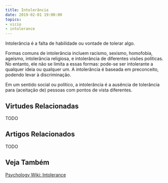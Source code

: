 ```yaml
---
title: Intolerância
date: 2019-02-01 19:00:00
topics: 
- vicio
- intolerance
---
```


Intolerância é a falta de habilidade ou vontade de tolerar algo. 

Formas comuns de intolerância incluem racismo, sexismo, homofobia, ageísmo,
intolerância religiosa, e intolerância de diferentes visões políticas. No entanto, ele
não se limita a essas formas: pode-se ser intolerante a qualquer ideia ou qualquer um.
A intolerância é baseada em preconceito, podendo levar à discriminação. 

Em um sentido social ou político, a intolerância é a ausência de tolerância para
(aceitação de) pessoas com pontos de vista diferentes.

## Virtudes Relacionadas
TODO

## Artigos Relacionados
TODO

## Veja Também
[Psychology Wiki: Intolerance](https://psychology.wikia.org/wiki/intolerance)
